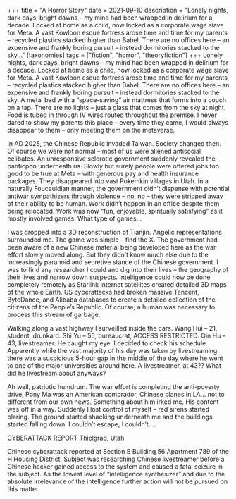 +++
title = "A Horror Story"
date = 2021-09-10
description = "Lonely nights, dark days, bright dawns – my mind had been wrapped in delirium for a decade. Locked at home as a child, now locked as a corporate wage slave for Meta. A vast Kowloon esque fortress arose time and time for my parents – recycled plastics stacked higher than Babel. There are no offices here – an expensive and frankly boring pursuit – instead dormitories stacked to the sky..."
[taxonomies]
tags = ["fiction", "horror", "theoryfiction"]
+++
Lonely nights, dark days, bright dawns – my mind had been wrapped in delirium for a decade. Locked at home as a child, now locked as a corporate wage slave for Meta. A vast Kowloon esque fortress arose time and time for my parents – recycled plastics stacked higher than Babel. There are no offices here – an expensive and frankly boring pursuit – instead dormitories stacked to the sky. A metal bed with a “space-saving” air mattress that forms into a couch on a tap. There are no lights – just a glass that comes from the sky at night. Food is tubed in through IV wires routed throughout the premise. I never dared to show my parents this place – every time they came, I would always disappear to them – only meeting them on the metaverse.

In AD 2025, the Chinese Republic invaded Taiwan. Society changed then. Of course we were not normal – most of us were aliened antisocial celibates. An unresponsive sclerotic government suddenly revealed the panticpon underneath us. Slowly but surely people were offered jobs too good to be true at Meta – with generous pay and health insurance packages. They disappeared into vast Pokemkin villages in Utah. In a naturally Foucauldian manner, the government didn’t dispense with potential antiwar sympathizers through violence – no, no – they were stripped away of their ability to be human. Work didn’t happen in an office despite them being relocated. Work was now “fun, enjoyable, spiritually satisfying” as it mostly involved games. What type of games…

I was dropped into a 3D reconstruction of Tianjin. Angelic representations surrounded me. The game was simple – find the X. The government had been aware of a new Chinese material being developed here as the war effort slowly moved along. But they didn’t know much else due to the increasingly paranoid and secretive stance of the Chinese government. I was to find any researcher I could and dig into their lives – the geography of their lives and narrow down suspects. Intelligence could now be done completely remotely as Starlink internet satellites created detailed 3D maps of the whole Earth. US cyberattacks had broken massive Tencent, ByteDance, and Alibaba databases to create a detailed collection of the citizens of the People’s Republic.  Of course, a human was necessary to process this stream of garbage. 

Walking along a vast highway I surveilled inside the cars. Wang Hui – 21, student, drunkard. Shi Yu – 55, bureaucrat, ACCESS RESTRICTED. Qin Hu – 43, livestreamer. He caught my eye. I decided to check his schedule. Apparently while the vast majority of his day was taken by livestreaming there was a suspicious 5-hour gap in the middle of the day where he went to one of the major universities around here. A livestreamer, at 43?? What did he livestream about anyways?

Ah well, patriotic humdrum. The war effort is completing the anti-poverty drive, Pony Ma was an American comprador, Chinese planes in LA… not to different from our own news. Something about him irked me. His content was off in a way. Suddenly I lost control of myself – red sirens started blaring. The ground started shacking underneath me and the buildings started falling down. I couldn’t escape, I couldn’t….





CYBERATTACK REPORT
Thielgrad, Utah

Chinese cyberattack reported at Section B Building 56 Apartment 789 of the H Housing District. Subject was researching Chinese livestreamer before a Chinese hacker gained access to the system and caused a fatal seizure in the subject. As the lowest level of “intelligence synthesizer” and due to the absolute irrelevance of the intelligence further action will not be pursued on this matter.

